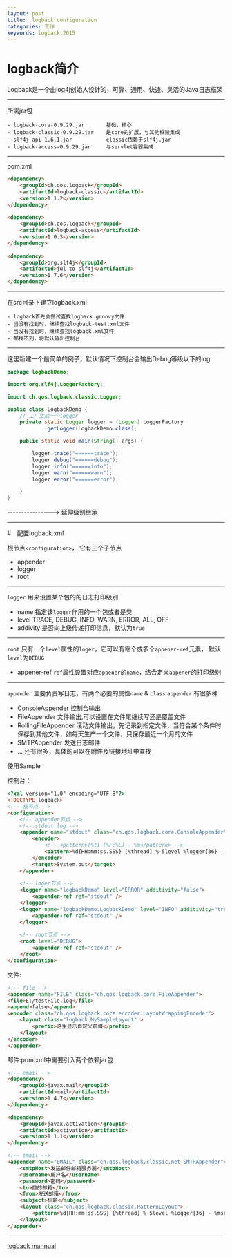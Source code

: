 ```yaml
---
layout: post
title:  logback configuration
categories: 工作
keywords: logback,2015
---
```


# logback简介

Logback是一个由log4j创始人设计的，可靠、通用、快速、灵活的Java日志框架

------

所需jar包
	
	- logback-core-0.9.29.jar 		基础，核心
	- logback-classic-0.9.29.jar 	是core的扩展，与其他框架集成
	- slf4j-api-1.6.1.jar 			classic依赖于slf4j.jar
	- logback-access-0.9.29.jar 	与servlet容器集成

----

pom.xml

```html
<dependency>
	<groupId>ch.qos.logback</groupId>
	<artifactId>logback-classic</artifactId>
	<version>1.1.2</version>
</dependency>
	
<dependency>
	<groupId>ch.qos.logback</groupId>
	<artifactId>logback-access</artifactId>
	<version>1.0.3</version>
</dependency>
	
<dependency>
	<groupId>org.slf4j</groupId>
	<artifactId>jul-to-slf4j</artifactId>
	<version>1.7.6</version>
</dependency>
```

----

在src目录下建立logback.xml

	- logback首先会尝试查找logback.groovy文件
	- 当没有找到时，继续查找logback-test.xml文件 
	- 当没有找到时，继续查找logback.xml文件
	- 都找不到，将默认输出控制台

----

这里新建一个最简单的例子，默认情况下控制台会输出Debug等级以下的log

``` java
package logbackDemo;

import org.slf4j.LoggerFactory;

import ch.qos.logback.classic.Logger;

public class LogbackDemo {
	// 工厂生成一个logger
	private static Logger logger = (Logger) LoggerFactory
			.getLogger(LogbackDemo.class);

	public static void main(String[] args) {

		logger.trace("======trace");
		logger.debug("======debug");
		logger.info("======info");
		logger.warn("======warn");
		logger.error("======error");

	}
}
```

----------------> 延伸级别继承

------------

#　配置logback.xml

根节点`<configuration>`， 它有三个子节点

- appender
- logger
- root

------
`logger` 用来设置某个包的的日志打印级别

- name 				指定该`logger`作用的一个包或者是类
- level				TRACE, DEBUG, INFO, WARN, ERROR, ALL, OFF
- addivity 			是否向上级传递打印信息，默认为`true`

----
`root` 只有一个`level`属性的`loger`，它可以有零个或多个`appener-ref`元素， 默认`level`为`DEBUG`

- appener-ref		`ref`属性设置对应`appener`的`name`，结合定义`appener`的打印级别

----
`appender` 主要负责写日志，有两个必要的属性`name` & `class`
`appender` 有很多种

- ConsoleAppender 		控制台输出
- FileAppender			文件输出,可以设置在文件尾继续写还是覆盖文件
- RollingFileAppender	滚动文件输出，先记录到指定文件，当符合某个条件时保存到其他文件，如每天生产一个文件，只保存最近一个月的文件
- SMTPAppender			发送日志邮件
- ... 还有很多，具体的可以在附件及链接地址中查找

使用Sample

控制台：

``` html
<?xml version="1.0" encoding="UTF-8"?>
<!DOCTYPE logback>
<!-- 根节点 -->
<configuration>
	<!-- appender节点 -->
    <!-- stdout.log -->
    <appender name="stdout" class="ch.qos.logback.core.ConsoleAppender">
        <encoder>
            <!-- <pattern>[%t] [%F:%L] - %m</pattern> -->
            <pattern>%d{HH:mm:ss.SSS} [%thread] %-5level %logger{36} - %msg%n</pattern>
        </encoder>
        <target>System.out</target>
    </appender>
    
    <!-- loger节点 -->
    <logger name="logbackDemo" level="ERROR" additivity="false">
    	<appender-ref ref="stdout" />
    </logger>
    <logger name="logbackDemo.LogbackDemo" level="INFO" additivity="true">
    	<appender-ref ref="stdout" />
    </logger>
    
    <!-- root节点 -->
    <root level="DEBUG">
        <appender-ref ref="stdout" />
    </root>
</configuration>
```

文件:

```html
<!-- file -->
<appender name="FILE" class="ch.qos.logback.core.FileAppender">
<file>E:/testFile.log</file>
<append>false</append>
<encoder class="ch.qos.logback.core.encoder.LayoutWrappingEncoder">
	<layout class="logback.MySampleLayout" >
		<prefix>这里显示自定义前缀</prefix>
	</layout>
</encoder>
</appender>
```

邮件:pom.xml中需要引入两个依赖jar包

```html
<!-- email -->
<dependency>
	<groupId>javax.mail</groupId>
	<artifactId>mail</artifactId>
	<version>1.4.7</version>
</dependency>

<dependency>
	<groupId>javax.activation</groupId>
	<artifactId>activation</artifactId>
	<version>1.1.1</version>
</dependency>
```

``` html
<!-- email -->
<appender name="EMAIL" class="ch.qos.logback.classic.net.SMTPAppender">
	<smtpHost>发送邮件邮箱服务器</smtpHost>
	<username>用户名</username>
	<password>密码</password>
	<to>目的邮箱</to>
	<from>发送邮箱</from>
	<subject>标题</subject>
	<layout class="ch.qos.logback.classic.PatternLayout">
  		<pattern>%d{HH:mm:ss.SSS} [%thread] %-5level %logger{36} - %msg%n</pattern>
	</layout>
</appender>
```

----

[logback mannual]

[logback mannual]: http://logback.qos.ch/manual/